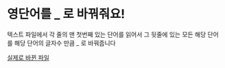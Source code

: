 # 영단어를 \_ 로 바꿔줘요!

텍스트 파일에서 각 줄의 맨 첫번째 있는 단어를 읽어서 그 뒷줄에 있는 모든 해당 단어를 해당 단어의 글자수 만큼 \_ 로 바꿔줍니다

[실제로 바뀐 파일](./word-master.txt)
